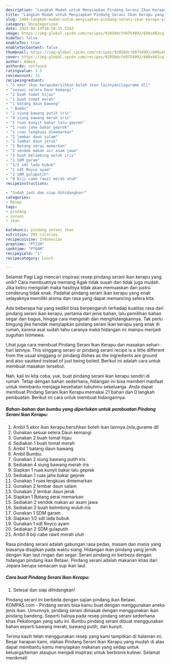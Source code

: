 ```yaml
---
description: "Langkah Mudah untuk Menyiapkan Pindang Serani Ikan Kerapu yang Lezat Sekali, Mantap"
title: "Langkah Mudah untuk Menyiapkan Pindang Serani Ikan Kerapu yang Lezat Sekali, Mantap"
slug: 1409-langkah-mudah-untuk-menyiapkan-pindang-serani-ikan-kerapu-yang-lezat-sekali-mantap
category: Uncategorized
date: 2023-04-14T10:59:35.534Z
image: https://img-global.cpcdn.com/recipes/92058dcfd9754992/680x482cq70/pindang-serani-ikan-kerapu-foto-resep-utama.jpg
hideToc: false
enableToc: true
enableTocContent: false
thumbnail: https://img-global.cpcdn.com/recipes/92058dcfd9754992/680x482cq70/pindang-serani-ikan-kerapu-foto-resep-utama.jpg
cover: https://img-global.cpcdn.com/recipes/92058dcfd9754992/680x482cq70/pindang-serani-ikan-kerapu-foto-resep-utama.jpg
author: Admin
authorAv: notfound
ratingvalue: 3.5
reviewcount: 25
recipeingredient:
- "5 ekor ikan kerapubersihkan boleh ikan lainnyanilagurame dll"
- "sesuai selera Daun kemangi"
- "2 buah tomat hijau"
- "1 buah tomat merah"
- "1 batang daun bawang"
- " Bumbu"
- "2 siung bawang putih iris"
- "4 siung bawang merah iris"
- "1 ruas kunyit bakar lalu geprek"
- "1 ruas jahe bakar geprek"
- "1 ruas lengkuas dimemarkan"
- "2 lembar daun salam"
- "2 lembar daun jeruk"
- "1 Batang serai memarkan"
- "2 sendok makan air asam jawa"
- "2 buah belimbing wuluh iris"
- "1 SDM garam"
- "1/2 sdt lada bubuk"
- "1 sdt Royco ayam"
- "2 SDM gulaputih"
- "8 biji cabe rawit merah utuh"
recipeinstructions:

- "Sudah jadi dan siap dihidangkan!"
categories:
- Resep
tags:
- pindang
- serani
- ikan

katakunci: pindang serani ikan 
nutrition: 293 calories
recipecuisine: Indonesian
preptime: "PT22M"
cooktime: "PT60M"
recipeyield: "1"
recipecategory: Lunch

---
```



Selamat Pagi Lagi mencari inspirasi resep pindang serani ikan kerapu yang unik? Cara membuatnya memang Agak tidak susah dan tidak juga mudah. Jika keliru mengolah maka hasilnya tidak akan memuaskan dan justru cenderung tidak enak. Padahal pindang serani ikan kerapu yang enak selayaknya memiliki aroma dan rasa yang dapat memancing selera kita.


Ada beberapa hal yang sedikit bisa berpengaruh terhadap kualitas rasa dari pindang serani ikan kerapu, pertama dari jenis bahan, lalu pemilihan bahan segar dan bagus, hingga cara mengolah dan menghidangkannya. Tak perlu bingung jika hendak menyiapkan pindang serani ikan kerapu yang enak di rumah, karena asal sudah tahu caranya maka hidangan ini mampu menjadi suguhan istimewa.

Lihat juga cara membuat Pindang Serani Ikan Kerapu dan masakan sehari-hari lainnya. This singgang serani or pindang serani recipe is a little different from the usual singgang or pindang dishes as the ingredients are ground and also sautéed instead of just being boiled. Berikut ini adalah cara untuk membuat masakan tersebut.


Nah, kali ini kita coba, yuk, buat pindang serani ikan kerapu sendiri di rumah. Tetap dengan bahan sederhana, hidangan ini bisa memberi manfaat untuk membantu menjaga kesehatan tubuhmu sekeluarga. Anda dapat membuat Pindang Serani Ikan Kerapu memakai 21 bahan dan 0 langkah pembuatan. Berikut ini cara untuk membuat hidangannya.

<!--inarticleads1-->

##### Bahan-bahan dan bumbu yang diperlukan untuk pembuatan Pindang Serani Ikan Kerapu:

1. Ambil 5 ekor ikan kerapu,bersihkan boleh ikan lainnya.(nila,gurame dll
1. Gunakan sesuai selera Daun kemangi
1. Gunakan 2 buah tomat hijau
1. Sediakan 1 buah tomat merah
1. Ambil 1 batang daun bawang
1. Ambil  Bumbu:
1. Gunakan 2 siung bawang putih iris
1. Sediakan 4 siung bawang merah iris
1. Siapkan 1 ruas kunyit bakar lalu geprek
1. Sediakan 1 ruas jahe bakar geprek
1. Gunakan 1 ruas lengkuas dimemarkan
1. Gunakan 2 lembar daun salam
1. Gunakan 2 lembar daun jeruk
1. Siapkan 1 Batang serai memarkan
1. Sediakan 2 sendok makan air asam jawa
1. Sediakan 2 buah belimbing wuluh iris
1. Gunakan 1 SDM garam
1. Siapkan 1/2 sdt lada bubuk
1. Gunakan 1 sdt Royco ayam
1. Sediakan 2 SDM gulaputih
1. Ambil 8 biji cabe rawit merah utuh


Rasa pindang serani adalah gabungan rasa pedas, masam dan manis yang biasanya disajikan pada waktu siang. Hidangan ikan pindang yang jernih dengan ikan laut ringan dan segar. Serani pindang ini berbeza dengan hidangan pindang ikan Betawi. Pindang serani adalah makanan khas dari Jepara berupa semacam sup ikan laut. 

<!--inarticleads2-->

##### Cara buat Pindang Serani Ikan Kerapu:


1. Selesai dan siap dihidangkan!

Pindang serani ini berbeda dengan sajian pindang ikan Betawi. KOMPAS.com - Pindang serani bisa kamu buat dengan menggunakan aneka jenis ikan. Umumnya, pindang serani dimasak dengan menggunakan ikan pindang bandeng. Seperti halnya pada resep pindang serani sederhana khas Pekalongan yang satu ini. Bumbu pindang serani dibuat menggunakan bahan seperti bawang merah, bawang putih, dan kunyit. 

Terima kasih telah menggunakan resep yang kami tampilkan di halaman ini. Besar harapan kami, olahan Pindang Serani Ikan Kerapu yang mudah di atas dapat membantu kamu menyiapkan makanan yang sedap untuk keluarga/teman ataupun menjadi inspirasi untuk berbisnis kuliner. Selamat menikmati
